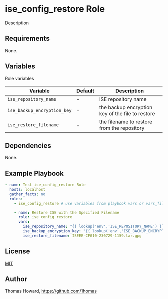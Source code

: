 # ise_config_restore Role

Description

## Requirements

None.

## Variables

Role variables

| Variable                    | Default | Description |
| --------------------------- | ------- | ----------- |
| `ise_repository_name`       | -       | ISE repository name |
| `ise_backup_encryption_key` | -       | the backup encryption key of the file to restore |
| `ise_restore_filename`      | -       | the filename to restore from the repository |

## Dependencies

None.

## Example Playbook

```yaml
- name: Test ise_config_restore Role 
  hosts: localhost
  gather_facts: no
  roles:
    - ise_config_restore # use variables from playbook vars or vars_files

    - name: Restore ISE with the Specified Filename
      role: ise_config_restore
      vars:
        ise_repository_name: "{{ lookup('env','ISE_REPOSITORY_NAME') }}"
        ise_backup_encryption_key: "{{ lookup('env','ISE_BACKUP_ENCRYPTION_KEY') }}"
        ise_restore_filename: ISEEE-CFG10-230729-1159.tar.gpg
```

## License

[MIT](https://mit-license.org/)

## Author

Thomas Howard, <https://github.com/1homas>
